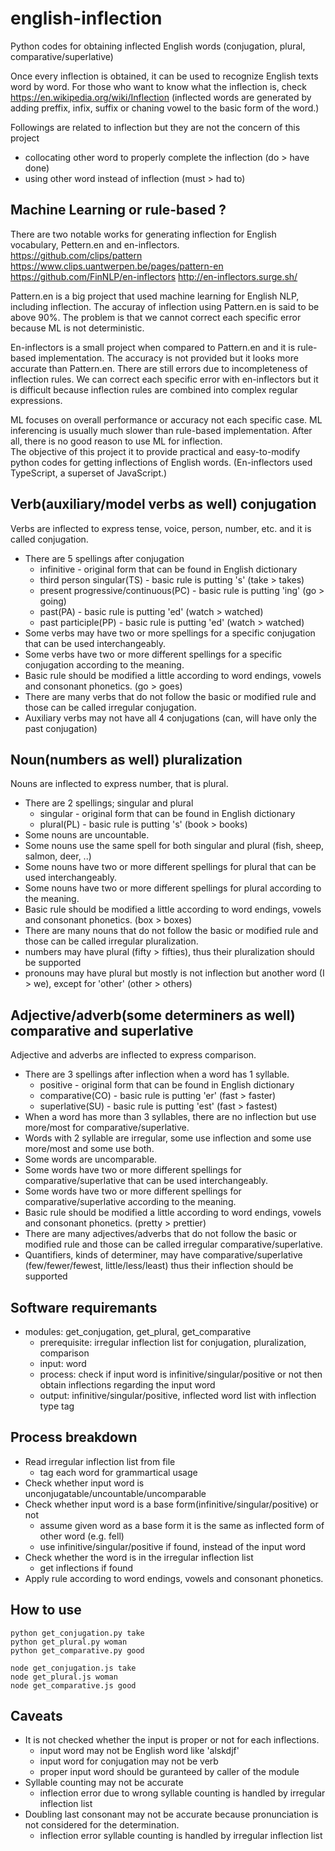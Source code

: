 # english-inflection
Python codes for obtaining inflected English words (conjugation, plural, comparative/superlative)

Once every inflection is obtained, it can be used to recognize English texts word by word.
For those who want to know what the inflection is, check https://en.wikipedia.org/wiki/Inflection
(inflected words are generated by adding preffix, infix, suffix or chaning vowel to the basic form of the word.)

Followings are related to inflection but they are not the concern of this project
* collocating other word to properly complete the inflection (do > have done)
* using other word instead of inflection (must > had to)

## Machine Learning or rule-based ?
There are two notable works for generating inflection for English vocabulary, Pettern.en and en-inflectors.\
https://github.com/clips/pattern https://www.clips.uantwerpen.be/pages/pattern-en \
https://github.com/FinNLP/en-inflectors http://en-inflectors.surge.sh/

Pattern.en is a big project that used machine learning for English NLP, including inflection. 
The accuray of inflection using Pattern.en is said to be above 90%. 
The problem is that we cannot correct each specific error because ML is not deterministic.

En-inflectors is a small project when compared to Pattern.en and it is rule-based implementation.
The accuracy is not provided but it looks more accurate than Pattern.en.
There are still errors due to incompleteness of inflection rules.
We can correct each specific error with en-inflectors but it is difficult because inflection rules are combined into complex regular expressions.

ML focuses on overall performance or accuracy not each specific case.
ML inferencing is usually much slower than rule-based implementation.
After all, there is no good reason to use ML for inflection.\
The objective of this project it to provide practical and easy-to-modify python codes for getting inflections of English words. (En-inflectors used TypeScript, a superset of JavaScript.)

## Verb(auxiliary/model verbs as well) conjugation
Verbs are inflected to express tense, voice, person, number, etc. and it is called conjugation.
* There are 5 spellings after conjugation
  * infinitive - original form that can be found in English dictionary
  * third person singular(TS) - basic rule is putting 's' (take > takes)
  * present progressive/continuous(PC) - basic rule is putting 'ing' (go > going)
  * past(PA) - basic rule is putting 'ed' (watch > watched)
  * past participle(PP) - basic rule is putting 'ed' (watch > watched)
* Some verbs may have two or more spellings for a specific conjugation that can be used interchangeably.
* Some verbs have two or more different spellings for a specific conjugation according to the meaning.
* Basic rule should be modified a little according to word endings, vowels and consonant phonetics. (go > goes)
* There are many verbs that do not follow the basic or modified rule and those can be called irregular conjugation.
* Auxiliary verbs may not have all 4 conjugations (can, will have only the past conjugation)

## Noun(numbers as well) pluralization
Nouns are inflected to express number, that is plural.
* There are 2 spellings; singular and plural
  * singular - original form that can be found in English dictionary
  * plural(PL) - basic rule is putting 's' (book > books)
* Some nouns are uncountable.
* Some nouns use the same spell for both singular and plural (fish, sheep, salmon, deer, ..)
* Some nouns have two or more different spellings for plural that can be used interchangeably.
* Some nouns have two or more different spellings for plural according to the meaning.
* Basic rule should be modified a little according to word endings, vowels and consonant phonetics. (box > boxes)
* There are many nouns that do not follow the basic or modified rule and those can be called irregular pluralization.
* numbers may have plural (fifty > fifties), thus their pluralization should be supported
* pronouns may have plural but mostly is not inflection but another word (I > we), except for 'other' (other > others)

## Adjective/adverb(some determiners as well) comparative and superlative
Adjective and adverbs are inflected to express comparison.
* There are 3 spellings after inflection when a word has 1 syllable.
  * positive - original form that can be found in English dictionary
  * comparative(CO) - basic rule is putting 'er' (fast > faster)
  * superlative(SU) - basic rule is putting 'est' (fast > fastest)
* When a word has more than 3 syllables, there are no inflection but use more/most for comparative/superlative.
* Words with 2 syllable are irregular, some use inflection and some use more/most and some use both.
* Some words are uncomparable.
* Some words have two or more different spellings for comparative/superlative that can be used interchangeably.
* Some words have two or more different spellings for comparative/superlative according to the meaning.
* Basic rule should be modified a little according to word endings, vowels and consonant phonetics. (pretty > prettier)
* There are many adjectives/adverbs that do not follow the basic or modified rule and those can be called irregular comparative/superlative.
* Quantifiers, kinds of determiner, may have comparative/superlative (few/fewer/fewest, little/less/least) thus their inflection should be supported

## Software requiremants
* modules: get_conjugation, get_plural, get_comparative
  * prerequisite: irregular inflection list for conjugation, pluralization, comparison
  * input: word
  * process: check if input word is infinitive/singular/positive or not then obtain inflections regarding the input word
  * output: infinitive/singular/positive, inflected word list with inflection type tag

## Process breakdown
* Read irregular inflection list from file
  * tag each word for grammartical usage
* Check whether input word is unconjugatable/uncountable/uncomparable
* Check whether input word is a base form(infinitive/singular/positive) or not
  * assume given word as a base form it is the same as inflected form of other word (e.g. fell)
  * use infinitive/singular/positive if found, instead of the input word
* Check whether the word is in the irregular inflection list
  * get inflections if found
* Apply rule according to word endings, vowels and consonant phonetics.

## How to use
~~~
python get_conjugation.py take
python get_plural.py woman
python get_comparative.py good
~~~
~~~
node get_conjugation.js take
node get_plural.js woman
node get_comparative.js good
~~~

## Caveats
* It is not checked whether the input is proper or not for each inflections.
  * input word may not be English word like 'alskdjf'
  * input word for conjugation may not be verb
  * proper input word should be guranteed by caller of the module
* Syllable counting may not be accurate
  * inflection error due to wrong syllable counting is handled by irregular inflection list
* Doubling last consonant may not be accurate because pronunciation is not considered for the determination.
  * inflection error syllable counting is handled by irregular inflection list
